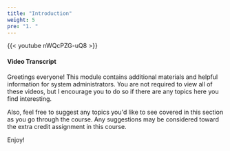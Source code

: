 ```yaml
---
title: "Introduction"
weight: 5
pre: "1. "
---
```


{{< youtube nWQcPZG-uQ8 >}}

#### Video Transcript

Greetings everyone! This module contains additional materials and helpful information for system administrators. You are not required to view all of these videos, but I encourage you to do so if there are any topics here you find interesting.

Also, feel free to suggest any topics you'd like to see covered in this section as you go through the course. Any suggestions may be considered toward the extra credit assignment in this course.

Enjoy!

